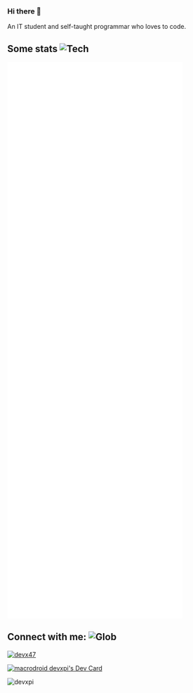 ### Hi there 👋

An IT student and self-taught programmar who loves to code.

## Some stats <img src="https://raw.githubusercontent.com/Tarikul-Islam-Anik/Animated-Fluent-Emojis/master/Emojis/Travel%20and%20places/Shooting%20Star.png" alt="Tech" width="35" height="35"/>

<img align="center" src="/github-metrics.svg" alt="Current Status" width="400">

## Connect with me: <img src="https://raw.githubusercontent.com/Tarikul-Islam-Anik/Animated-Fluent-Emojis/master/Emojis/Travel%20and%20places/Globe%20Showing%20Asia-Australia.png" alt="Glob" width="15" height="15" />
<p align="left">
<a href="https://twitter.com/devx47" target="blank"><img align="center" src="https://raw.githubusercontent.com/rahuldkjain/github-profile-readme-generator/master/src/images/icons/Social/twitter.svg" alt="devx47" height="30" width="40" /></a>
</p>
<p align="left">
  <a href="https://app.daily.dev/DevxPi4"><img src="https://api.daily.dev/devcards/adb3c67b81a6496793718e4940c78b9d.png?r=mnq" width="150" alt="macrodroid devxpi's Dev Card"/></a>
 </p>

<p align="left"> <img src="https://komarev.com/ghpvc/?username=devxpi&label=Profile%20views&color=0e75b6&style=flat" alt="devxpi" /> </p>

<!--
**DevxPi/DevxPi** is a ✨ _special_ ✨ repository because its `README.md` (this file) appears on your GitHub profile.

Here are some ideas to get you started:

- 🔭 I’m currently working on ...
- 🌱 I’m currently learning ...
- 👯 I’m looking to collaborate on ...
- 🤔 I’m looking for help with ...
- 💬 Ask me about ...
- 📫 How to reach me: ...
- 😄 Pronouns: ...
- ⚡ Fun fact: ...
-->
